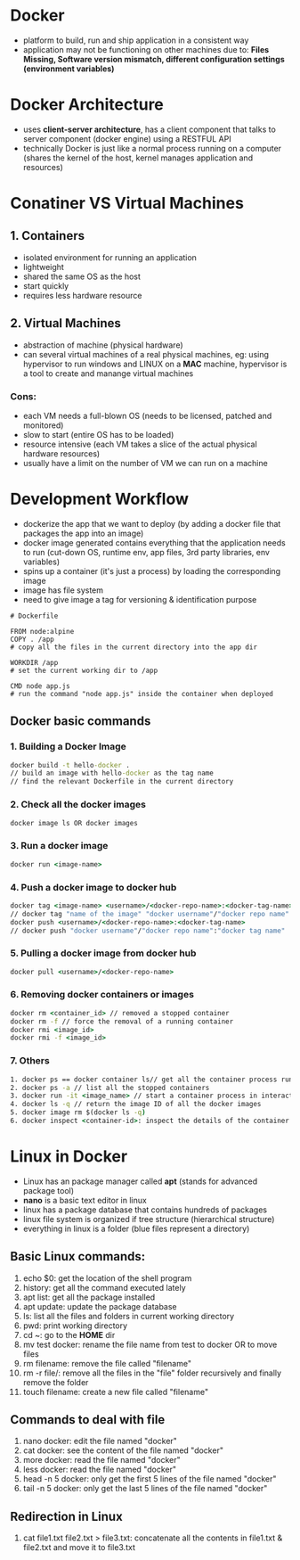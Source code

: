 # **Docker**
- platform to build, run and ship application in a consistent way
- application may not be functioning on other machines due to: **Files Missing, Software version mismatch, different configuration settings (environment variables)**

# **Docker Architecture**
- uses **client-server architecture**, has a client component that talks to server component (docker engine) using a RESTFUL API
- technically Docker is just like a normal process running on a computer (shares the kernel of the host, kernel manages application and resources)

# **Conatiner VS Virtual Machines**
## **1. Containers**
- isolated environment for running an application
- lightweight
- shared the same OS as the host
- start quickly
- requires less hardware resource
## **2. Virtual Machines**
- abstraction of machine (physical hardware)
- can several virtual machines of a real physical machines, eg: using hypervisor to run windows and LINUX on a **MAC** machine, hypervisor is a tool to create and manange virtual machines
### **Cons:**
- each VM needs a full-blown OS (needs to be licensed, patched and monitored)
- slow to start (entire OS has to be loaded)
- resource intensive (each VM takes a slice of the actual physical hardware resources)
- usually have a limit on the number of VM we can run on a machine

# **Development Workflow**
- dockerize the app that we want to deploy (by adding a docker file that packages the app into an image)
- docker image generated contains everything that the application needs to run (cut-down OS, runtime env, app files, 3rd party libraries, env variables)
- spins up a container (it's just a process) by loading the corresponding image
- image has file system
- need to give image a tag for versioning & identification purpose
```docker
# Dockerfile

FROM node:alpine
COPY . /app
# copy all the files in the current directory into the app dir

WORKDIR /app
# set the current working dir to /app

CMD node app.js
# run the command "node app.js" inside the container when deployed
```
## **Docker basic commands**
### **1. Building a Docker Image**
```cmd
docker build -t hello-docker .
// build an image with hello-docker as the tag name
// find the relevant Dockerfile in the current directory
```
### **2. Check all the docker images**
```cmd
docker image ls OR docker images
```
### **3. Run a docker image**
```cmd
docker run <image-name>
```
### **4. Push a docker image to docker hub**
```cmd
docker tag <image-name> <username>/<docker-repo-name>:<docker-tag-name>
// docker tag "name of the image" "docker username"/"docker repo name":"docker tag name"
docker push <username>/<docker-repo-name>:<docker-tag-name>
// docker push "docker username"/"docker repo name":"docker tag name"
```
### **5. Pulling a docker image from docker hub**
```cmd
docker pull <username>/<docker-repo-name>
```
### **6. Removing docker containers or images**
```cmd
docker rm <container_id> // removed a stopped container
docker rm -f // force the removal of a running container
docker rmi <image_id>
docker rmi -f <image_id>
```
### **7. Others**
```cmd
1. docker ps == docker container ls// get all the container process running in docker
2. docker ps -a // list all the stopped containers
3. docker run -it <image_name> // start a container process in interactive mode, 't' gives us the pseudo terminal
4. docker ls -q // return the image ID of all the docker images
5. docker image rm $(docker ls -q)
6. docker inspect <container-id>: inspect the details of the container
```

# **Linux in Docker**
- Linux has an package manager called **apt** (stands for advanced package tool)
- **nano** is a basic text editor in linux
- linux has a package database that contains hundreds of packages
- linux file system is organized if tree structure (hierarchical structure)
- everything in linux is a folder (blue files represent a directory)
## **Basic Linux commands:**
1. echo $0: get the location of the shell program
2. history: get all the command executed lately
3. apt list: get all the package installed
4. apt update: update the package database
5. ls: list all the files and folders in current working directory
6. pwd: print working directory
7. cd ~: go to the **HOME** dir
8. mv test docker: rename the file name from test to docker OR to move files
9. rm filename: remove the file called "filename"
10. rm -r file/: remove all the files in the "file" folder recursively and finally remove the folder
11. touch filename: create a new file called "filename"
## **Commands to deal with file**
1. nano docker: edit the file named "docker"
2. cat docker: see the content of the file named "docker"
3. more docker: read the file named "docker"
4. less docker: read the file named "docker"
5. head -n 5 docker: only get the first 5 lines of the file named "docker"
6. tail -n 5 docker: only get the last 5 lines of the file named "docker"
## **Redirection in Linux**
1. cat file1.txt file2.txt > file3.txt: concatenate all the contents in file1.txt & file2.txt and move it to file3.txt
